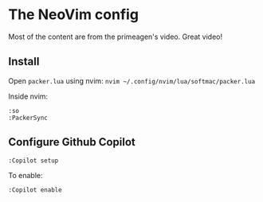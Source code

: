 # The NeoVim config

Most of the content are from the primeagen's video. Great video!

## Install

Open `packer.lua` using nvim:
`nvim ~/.config/nvim/lua/softmac/packer.lua`

Inside nvim:
```
:so
:PackerSync
```

## Configure Github Copilot

`:Copilot setup`

To enable:

`:Copilot enable`
